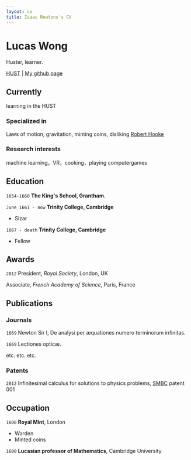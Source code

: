 ```yaml
---
layout: cv
title: Isaac Newtons's CV
---
```

# Lucas Wong
Huster, learner.
<div id="webaddress">
<a href="http://www.hust.edu.cn">HUST</a>
| <a href="https://f0rtythieves.github.io">My github page</a>
</div>


## Currently

learning in the HUST

### Specialized in

Laws of motion, gravitation, minting coins, disliking [Robert Hooke](http://en.wikipedia.org/wiki/Robert_Hooke)


### Research interests

machine learning，VR，cooking，playing computergames

## Education

`1654-1660`
__The King's School, Grantham.__

`June 1661 - now`
__Trinity College, Cambridge__

- Sizar

`1667 - death`
__Trinity College, Cambridge__

- Fellow



## Awards

`2012`
President, *Royal Society*, London, UK

Associate, *French Academy of Science*, Paris, France



## Publications

<!-- A list is also available [online](http://scholar.google.co.uk/citations?user=LTOTl0YAAAAJ) -->

### Journals

`1669`
Newton Sir I, De analysi per æquationes numero terminorum infinitas. 

`1669`
Lectiones opticæ.

etc. etc. etc.

### Patents

`2012`
Infinitesimal calculus for solutions to physics problems, [SMBC](http://www.techdirt.com/articles/20121011/09312820678/if-patents-had-been-around-time-newton.shtml) patent 001


## Occupation

`1600`
__Royal Mint__, London

- Warden
- Minted coins

`1600`
__Lucasian professor of Mathematics__, Cambridge University



<!-- ### Footer

Last updated: May 2013 -->



